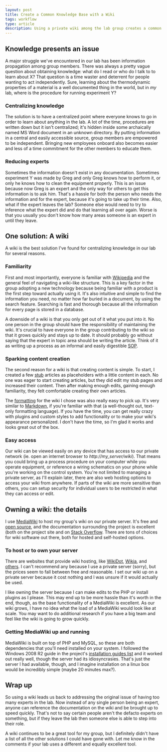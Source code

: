 ```yaml
---
layout: post
title: Create a Common Knowledge Base with a Wiki
tags: workflow
type: article
description: Using a private wiki among the lab group creates a common knowledge base. It lessens the importance and risk of individual members becoming experts, and allows teammates to quickly create content in a tone and style specific for the group to digest.
---
```


## Knowledge presents an issue

A major struggle we've encountered in our lab has been information propagation among group members. There was always a pretty vague question about obtaining knowledge: what do I read or who do I talk to to learn about X? That question is a time waster and deterrent for people wanting to act independently. Sure, learning about the thermodynamic properties of a material is a well documented thing in the world, but in *my* lab, where is the procedure for running experiment Y?

### Centralizing knowledge

The solution is to have a centralized point where everyone knows to go in order to learn about anything in the lab. A lot of the time, procedures are written down but it isn't centralized; it's hidden inside some archaically named MS Word document in an unknown directory. By putting information in a central and easily accessible source, group members are empowered to be independent. Bringing new employees onboard also becomes easier and less of a time commitment for the other members to educate them.

### Reducing experts

Sometimes the information doesn't exist in any documentation. Sometimes experiment Y was made by Greg and only Greg knows how to perform it, or only he knows how to clean the equipment properly. This is an issue because now Greg is an expert and the only way for others to get this information is to ask him. That's a hassle for both the person who needs the information and for the expert, because it's going to take up their time. Also, what if the expert leaves the lab? Someone else would need to try to inference what the expert did and do that learning all over again. Worse is that you usually you don't know how many areas someone is an expert in until they leave.

## One solution: A wiki

A wiki is the best solution I've found for centralizing knowledge in our lab for several reasons.

### Familiarity

First and most importantly, everyone is familiar with [Wikipedia][] and the general feel of navigating a wiki-like structure. This is a key factor in the group adopting a new technology because being familiar with a product is the first step toward actually using it. It's also intuitive and simple to find the information you need, no matter how far buried in a document, by using the search feature. Searching is fast and thorough because all the information for every page is stored in a database.

A downside of a wiki is that you only get out of it what you put into it. No one person in the group should have the responsibility of maintaining the wiki. It's crucial to have everyone in the group contributing to the wiki so that it grows quickly and stays up to date. It should probably go without saying that the expert in topic area should be writing the article.
 Think of it as writing up a process as an informal and easily digestible [SOP][].

### Sparking content creation

The second reason for a wiki is that creating content is simple. To start, I created a few [stub][] articles as placeholders with a little content in each. No one was eager to start creating articles, but they did edit my stub pages and increased their content. Then after making enough edits, gaining enough familiarity, they felt comfortable creating their own articles.

The [formatting][MediaWiki - Formatting] for the wiki I chose was also really easy to pick up. It's very similar to [Markdown][], if you're familiar with that (a well-thought out, text-only formatting language). If you have the time, you can get really crazy with plugins and custom styles to add functionality or to make your wiki's appearance personalized. I don't have the time, so I'm glad it works and looks great out of the box.

### Easy access

Our wiki can be viewed easily on any device that has access to our private network (ie. open an internet browser to *http://my_server/wiki*). That means you could bring up a process procedure on your computer while you operate equipment, or reference a wiring schematics on your phone while you're working on the control system. You're not limited to managing a private server, as I'll explain later, there are also web hosting options to access your wiki from anywhere. If parts of the wiki are more sensitive than others, you can setup security for individual users to be restricted in what they can access or edit.

## Owning a wiki: the details

I use [MediaWiki][] to host my group's wiki on our private server. It's free and [open source][MediaWiki - Repository], and the documentation surrounding the project is excellent (both on the project site and on [Stack Overflow][Stack Overflow - MediaWiki]. There are tons of choices for wiki software out there, both for hosted and self-hosted options.

### To host or to own your server

There are websites that provide wiki hosting, like [WikiDot][], [Wikia][], and [others][Wiki Hosting List]. I can't recommend any because I use a private server (sorry), but the prices seem to fall between free and reasonable. I set our wiki up on a private server because it cost nothing and I was unsure if it would actually be used.

I like owning the server because I can make edits to the PHP or install plugins as I please. This may end up to be more hassle than it's worth in the end, though, as the base functionality of a MediaWiki is excellent. As our wiki grows, I have no idea what the load of a MediaWiki would look like at scale. You may want to do additional research if you have a big team and feel like the wiki is going to grow quickly.

### Getting MediaWiki up and running

MediaWiki is built on top of PHP and MySQL, so these are both dependencies that you'll need installed on your system. I followed the Windows 2008 R2 guide in the project's [installation guides list][MediaWiki - Installation] and it worked out really well, though the server had its idiosyncrasies. That's just the server I had available, though, and I imagine installation on a linux box would be incredibly simple (maybe 20 minutes max?).

## Wrap up

So using a wiki leads us back to addressing the original issue of having too many experts in the lab. Now instead of any single person being an expert, anyone can reference the documentation on the wiki and be brought up to speed quickly. That's not to say certain people aren't the defacto experts on something, but if they leave the lab then someone else is able to step into their role.

A wiki continues to be a great tool for my group, but I definitely didn't have a list of all the other solutions I could have gone with. Let me know in the comments if your lab uses a different and equally excellent tool.


[MediaWiki]: https://www.mediawiki.org/ "MediaWiki"
[Markdown]: http://daringfireball.net/projects/markdown/ "Markdown"
[MediaWiki - Formatting]: http://www.mediawiki.org/wiki/Help:Formatting "MediaWiki - Formatting"
[MediaWiki - Installation]: http://www.mediawiki.org/wiki/Manual:Installation_guide "MediaWiki - Installation"
[MediaWiki - Repository]: https://git.wikimedia.org/tree/?r=mediawiki/core.git "MediaWiki - Repository"
[SOP]: http://en.wikipedia.org/wiki/Standard_operating_procedure "Standard operating procedure"
[stub]: http://en.wikipedia.org/wiki/Wikipedia:Stub "Stubs"
[Stack Overflow - MediaWiki]: http://stackoverflow.com/search?q=mediawiki "Stack Overflow - MediaWiki"
[WikiDot]: http://www.wikidot.com/ "WikiDot"
[Wikia]: http://www.wikia.com/Wikia "Wikia"
[Wikipedia]: https://www.wikipedia.org/ "Wikipedia"
[Wiki Hosting List]: http://en.wikipedia.org/wiki/Comparison_of_wiki_hosting_services "Wiki Hosting List"

<!-- Working outline
- Intro - need for a common knowledge base
- - Too many experts
- - Onboard time of new group members
- Why a wiki is the right choice
- 1. Familiarity with wikis from Wikipedia
- 2. Simple content creation
- 2. - simple editing
- 2. - uploading pictures
- 3. Access it anywhere on the private network
- - Have a program with a help section? Link to sections of wiki pages
- How to wiki
- Conclusion
-->
